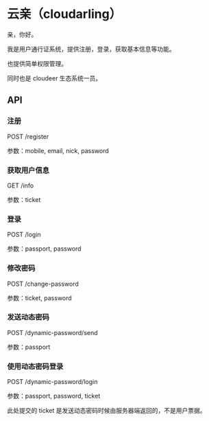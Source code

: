 # 云亲（cloudarling）

亲，你好。

我是用户通行证系统，提供注册，登录，获取基本信息等功能。

也提供简单权限管理。

同时也是 cloudeer 生态系统一员。


## API

### 注册

POST /register

参数：mobile, email, nick, password

### 获取用户信息

GET /info

参数：ticket

### 登录

POST /login

参数：passport, password

### 修改密码

POST /change-password

参数：ticket, password

### 发送动态密码

POST /dynamic-password/send

参数：passport

### 使用动态密码登录

POST /dynamic-password/login

参数：passport, password, ticket

此处提交的 ticket 是发送动态密码时候由服务器端返回的，不是用户票据。